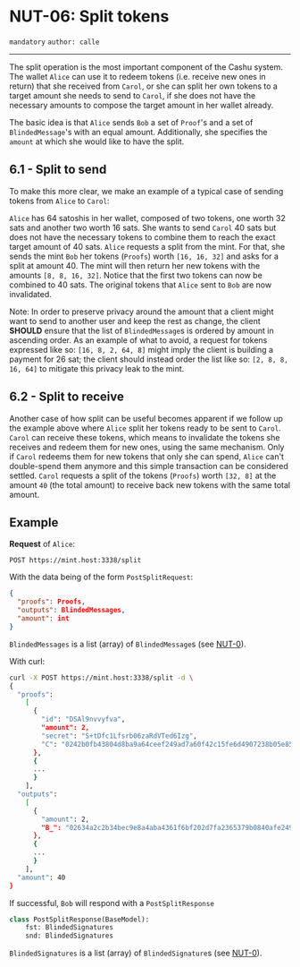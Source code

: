 NUT-06: Split tokens
==========================

`mandatory` `author: calle`

---

The split operation is the most important component of the Cashu system. The wallet `Alice` can use it to redeem tokens (i.e. receive new ones in return) that she received from `Carol`, or she can split her own tokens to a target amount she needs to send to `Carol`, if she does not have the necessary amounts to compose the target amount in her wallet already.

The basic idea is that `Alice` sends `Bob` a set of  `Proof`'s and a set of `BlindedMessage`'s with an equal amount. Additionally, she specifies the `amount` at which she would like to have the split. 

## 6.1 - Split to send

To make this more clear, we make an example of a typical case of sending tokens from `Alice` to `Carol`:

`Alice` has 64 satoshis in her wallet, composed of two tokens, one worth 32 sats and another two worth 16 sats. She wants to send `Carol` 40 sats but does not have the necessary tokens to combine them to reach the exact target amount of 40 sats. `Alice` requests a split from the mint. For that, she sends the mint `Bob` her tokens (`Proofs`) worth `[16, 16, 32]` and asks for a split at amount 40. The mint will then return her new tokens with the amounts `[8, 8, 16, 32]`. Notice that the first two tokens can now be combined to 40 sats. The original tokens that `Alice` sent to `Bob` are now invalidated.

Note: In order to preserve privacy around the amount that a client might want to send to another user and keep the rest as change, the client **SHOULD** ensure that the list of `BlindedMessage`s is ordered by amount in ascending order. As an example of what to avoid, a request for tokens expressed like so: `[16, 8, 2, 64, 8]` might imply the client is building a payment for 26 sat; the client should instead order the list like so: `[2, 8, 8, 16, 64]` to mitigate this privacy leak to the mint.

## 6.2 - Split to receive

Another case of how split can be useful becomes apparent if we follow up the example above where `Alice` split her tokens ready to be sent to `Carol`.  `Carol` can receive these tokens, which means to invalidate the tokens she receives and redeem them for new ones, using the same mechanism. Only if `Carol` redeems them for new tokens that only she can spend, `Alice` can't double-spend them anymore and this simple transaction can be considered settled. `Carol` requests a split of the tokens (`Proofs`) worth `[32, 8]` at the amount `40` (the total amount) to receive back new tokens with the same total amount.

## Example

**Request** of `Alice`:

```http
POST https://mint.host:3338/split
```

With the data being of the form `PostSplitRequest`:

```json
{
  "proofs": Proofs,
  "outputs": BlindedMessages,
  "amount": int
}
```

`BlindedMessages` is a list (array) of `BlindedMessage`s (see [NUT-0][00]).

With curl:

```bash
curl -X POST https://mint.host:3338/split -d \
{
  "proofs": 
    [
      {
        "id": "DSAl9nvvyfva",
        "amount": 2,
        "secret": "S+tDfc1Lfsrb06zaRdVTed6Izg",
        "C": "0242b0fb43804d8ba9a64ceef249ad7a60f42c15fe6d4907238b05e857527832a3"
      },
      {
      ...
      }
    ],
  "outputs":
    [
      {
        "amount": 2, 
        "B_": "02634a2c2b34bec9e8a4aba4361f6bf202d7fa2365379b0840afe249a7a9d71239"
      },
      {
      ...
      }
    ],
  "amount": 40
}
```

If successful, `Bob` will respond with a `PostSplitResponse` 

```python
class PostSplitResponse(BaseModel):
    fst: BlindedSignatures
    snd: BlindedSignatures
```

`BlindedSignatures` is a list (array) of `BlindedSignature`s (see [NUT-0][00]).

[00]: 00.md
[01]: 01.md
[02]: 02.md
[03]: 03.md
[04]: 04.md
[05]: 05.md
[06]: 06.md
[07]: 07.md
[08]: 08.md
[09]: 09.md
[10]: 10.md
[11]: 11.md
[12]: 12.md
[13]: 13.md
[14]: 14.md
[15]: 15.md
[16]: 16.md
[17]: 17.md
[18]: 18.md
[19]: 19.md
[20]: 20.md